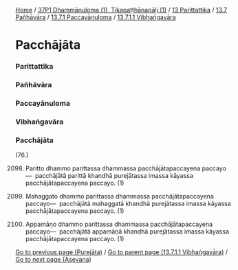 
[Home](/) / [37P1 Dhammānuloma (1), Tikapaṭṭhānapāḷi (1)](../../../../../37P1.md) / [13 Parittattika](../../../../13.md) / [13.7 Pañhāvāra](../../../13.7.md) / [13.7.1 Paccayānuloma](../../13.7.1.md) / [13.7.1.1 Vibhaṅgavāra](../13.7.1.1.md)

# Pacchājāta

### Parittattika

### Pañhāvāra

### Paccayānuloma

### Vibhaṅgavāra

### Pacchājāta

(76.)

2098. Paritto dhammo parittassa dhammassa pacchājātapaccayena paccayo—  pacchājātā parittā khandhā purejātassa imassa kāyassa pacchājātapaccayena paccayo. (1)

2099. Mahaggato dhammo parittassa dhammassa pacchājātapaccayena paccayo—  pacchājātā mahaggatā khandhā purejātassa imassa kāyassa pacchājātapaccayena paccayo. (1)

2100. Appamāṇo dhammo parittassa dhammassa pacchājātapaccayena paccayo—  pacchājātā appamāṇā khandhā purejātassa imassa kāyassa pacchājātapaccayena paccayo. (1)

[Go to previous page (Purejāta)](Purejata.md) / [Go to parent page (13.7.1.1 Vibhaṅgavāra)](../13.7.1.1.md) / [Go to next page (Āsevana)](Asevana.md)


